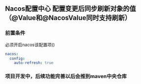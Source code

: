 ## Nacos配置中心 配置变更后同步刷新对象的值（@Value和@NacosValue同时支持刷新）

### 前置条件
必须开启nacos该配置项()
```yaml
nacos:
  config:
    auto-refresh: true
```

### 项目开发中，后续功能完善以后会推到maven中央仓库
